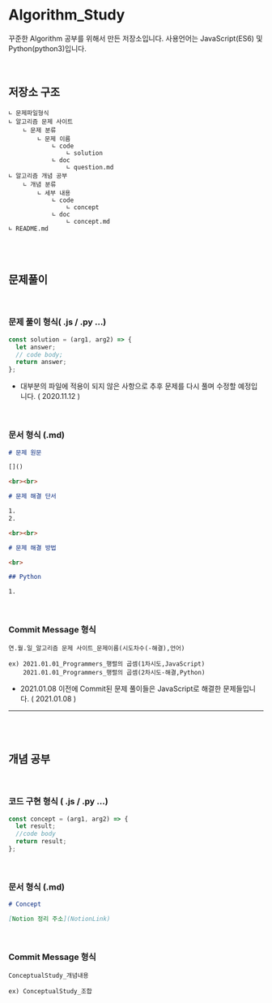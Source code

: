 # Algorithm_Study

꾸준한 Algorithm 공부를 위해서 만든 저장소입니다. 사용언어는 JavaScript(ES6) 및 Python(python3)입니다.

<br>

## 저장소 구조

    ∟ 문제파일형식
    ∟ 알고리즘 문제 사이트
        ∟ 문제 분류
            ∟ 문제 이름
                ∟ code
                    ∟ solution
                ∟ doc
                    ∟ question.md
    ∟ 알고리즘 개념 공부
        ∟ 개념 분류
            ∟ 세부 내용
                ∟ code
                    ∟ concept
                ∟ doc
                    ∟ concept.md
    ∟ README.md

<br>
<br>

## 문제풀이

<br>

### 문제 풀이 형식( .js / .py ...)

```javascript
const solution = (arg1, arg2) => {
  let answer;
  // code body;
  return answer;
};
```

- 대부분의 파일에 적용이 되지 않은 사항으로 추후 문제를 다시 풀며 수정할 예정입니다. ( 2020.11.12 )

<br>

### 문서 형식 (.md)

```markdown
# 문제 원문

[]()

<br><br>

# 문제 해결 단서

1.
2.

<br><br>

# 문제 해결 방법

<br>

## Python

1.
```

<br>

### Commit Message 형식

    연.월.일_알고리즘 문제 사이트_문제이름(시도차수(-해결),언어)

    ex) 2021.01.01_Programmers_행렬의 곱셈(1차시도,JavaScript)
        2021.01.01_Programmers_행렬의 곱셈(2차시도-해결,Python)

- 2021.01.08 이전에 Commit된 문제 풀이들은 JavaScript로 해결한 문제들입니다. ( 2021.01.08 )

---

<br>
<br>

## 개념 공부

<br>

### 코드 구현 형식 ( .js / .py ...)

```javascript
const concept = (arg1, arg2) => {
  let result;
  //code body
  return result;
};
```

<br>

### 문서 형식 (.md)

```markdown
# Concept

[Notion 정리 주소](NotionLink)
```

<br>

### Commit Message 형식

    ConceptualStudy_개념내용

    ex) ConceptualStudy_조합
